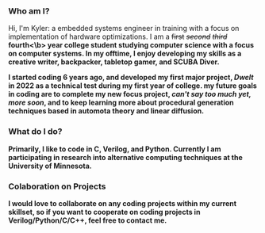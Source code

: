 ### Who am I?
Hi, I'm Kyler: a embedded systems engineer in training with a focus on implementation of hardware optimizations. I am a <s>first</s> <i><s>second</s></i> <i><s>third</s></i> <b>fourth<\b> year college student studying computer science with a focus on computer systems.
In my offtime, I enjoy developing my skills as a creative writer, backpacker, tabletop gamer, and SCUBA Diver.

I started coding 6 years ago, and developed my first major project, _Dwelt_ in 2022 as a technical test during my first year of college. my future goals in coding are to complete my new focus project, 
<i>can't say too much yet, more soon</i>, and to keep learning more about procedural generation techniques based in automota theory and linear diffusion. 

### What do I do?
  Primarily, I like to code in C, Verilog, and Python. Currently I am participating in research into alternative computing techniques at the University of Minnesota.

### Colaboration on Projects
I would love to collaborate on any coding projects within my current skillset, so if you want to cooperate on coding projects in Verilog/Python/C/C++, feel free to contact me.

